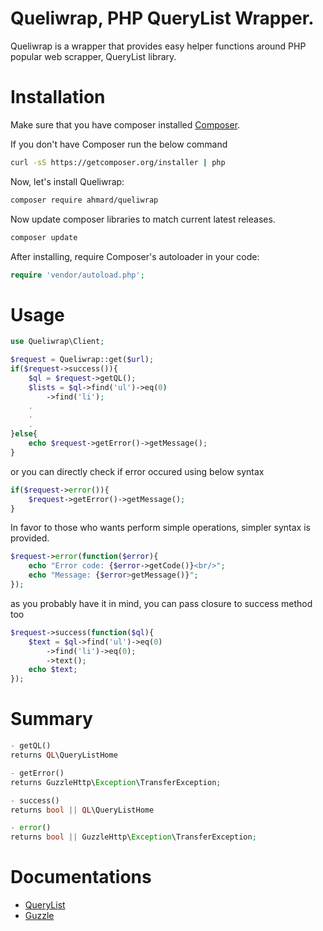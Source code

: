 Queliwrap, PHP QueryList Wrapper.
==============================================

Queliwrap is a wrapper that provides easy helper functions
around PHP popular web scrapper, QueryList library.

# Installation

Make sure that you have composer installed
[Composer](http://getcomposer.org).

If you don't have Composer run the below command
```bash
curl -sS https://getcomposer.org/installer | php
```

Now, let's install Queliwrap:

```bash
composer require ahmard/queliwrap
```

Now update composer libraries to match current latest releases.

 ```bash
composer update
 ```

After installing, require Composer's autoloader in your code:

```php
require 'vendor/autoload.php';
```

# Usage
```php
use Queliwrap\Client;

$request = Queliwrap::get($url);
if($request->success()){
    $ql = $request->getQL();
    $lists = $ql->find('ul')->eq(0)
        ->find('li');
    .
    .
    .
}else{
    echo $request->getError()->getMessage();
}
```
or you can directly check if error occured using below syntax
```php
if($request->error()){
    $request->getError()->getMessage();
}
```

In favor to those who wants perform simple operations,
simpler syntax is provided.
```php
$request->error(function($error){
    echo "Error code: {$error->getCode()}<br/>";
    echo "Message: {$error>getMessage()}";
});
```
as you probably have it in mind, you can pass closure to success method too
```php
$request->success(function($ql){
    $text = $ql->find('ul')->eq(0)
        ->find('li')->eq(0);
        ->text();
    echo $text;
});
```

# Summary
```php
- getQL()
returns QL\QueryListHome

- getError()
returns GuzzleHttp\Exception\TransferException;

- success()
returns bool || QL\QueryListHome

- error()
returns bool || GuzzleHttp\Exception\TransferException;
```

# Documentations
- [QueryList](https://github.com/jae-jae/QueryList)
- [Guzzle](http://guzzlephp.org/)
